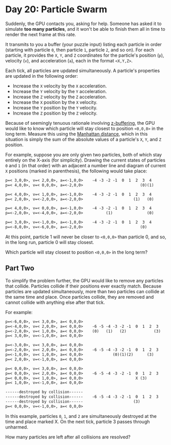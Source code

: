 # Day 20: Particle Swarm

Suddenly, the GPU contacts you, asking for help. Someone has asked it to simulate
__too many particles__, and it won't be able to finish them all in time to render
the next frame at this rate.

It transmits to you a buffer (your puzzle input) listing each particle in order
(starting with particle ``0``, then particle ``1``, particle ``2``, and so on).
For each particle, it provides the ``X``, ``Y``, and ``Z`` coordinates for the
particle's position (``p``), velocity (``v``), and acceleration (``a``), each in
the format ``<X,Y,Z>``.

Each tick, all particles are updated simultaneously. A particle's properties are
updated in the following order:
- Increase the ``X`` velocity by the ``X`` acceleration.
- Increase the ``Y`` velocity by the ``Y`` acceleration.
- Increase the ``Z`` velocity by the ``Z`` acceleration.
- Increase the ``X`` position by the ``X`` velocity.
- Increase the ``Y`` position by the ``Y`` velocity.
- Increase the ``Z`` position by the ``Z`` velocity.

Because of seemingly tenuous rationale involving [z-buffering](https://en.wikipedia.org/wiki/Z-buffering),
the GPU would like to know which particle will stay closest to position ``<0,0,0>``
in the long term. Measure this using the [Manhattan distance](https://en.wikipedia.org/wiki/Taxicab_geometry),
which in this situation is simply the sum of the absolute values of a particle's
``X``, ``Y``, and ``Z`` position.

For example, suppose you are only given two particles, both of which stay entirely
on the X-axis (for simplicity). Drawing the current states of particles ``0`` and
``1`` (in that order) with an adjacent a number line and diagram of current ``X``
positions (marked in parenthesis), the following would take place:

```txt
p=< 3,0,0>, v=< 2,0,0>, a=<-1,0,0>    -4 -3 -2 -1  0  1  2  3  4
p=< 4,0,0>, v=< 0,0,0>, a=<-2,0,0>                         (0)(1)

p=< 4,0,0>, v=< 1,0,0>, a=<-1,0,0>    -4 -3 -2 -1  0  1  2  3  4
p=< 2,0,0>, v=<-2,0,0>, a=<-2,0,0>                      (1)   (0)

p=< 4,0,0>, v=< 0,0,0>, a=<-1,0,0>    -4 -3 -2 -1  0  1  2  3  4
p=<-2,0,0>, v=<-4,0,0>, a=<-2,0,0>          (1)               (0)

p=< 3,0,0>, v=<-1,0,0>, a=<-1,0,0>    -4 -3 -2 -1  0  1  2  3  4
p=<-8,0,0>, v=<-6,0,0>, a=<-2,0,0>                         (0)   
```

At this point, particle 1 will never be closer to ``<0,0,0>`` than particle 0,
and so, in the long run, particle 0 will stay closest.

Which particle will stay closest to position ``<0,0,0>`` in the long term?


## Part Two

To simplify the problem further, the GPU would like to remove any particles that
collide. Particles collide if their positions ever exactly match. Because particles
are updated simultaneously, more than two particles can collide at the same time
and place. Once particles collide, they are removed and cannot collide with
anything else after that tick.

For example:

```txt
p=<-6,0,0>, v=< 3,0,0>, a=< 0,0,0>    
p=<-4,0,0>, v=< 2,0,0>, a=< 0,0,0>    -6 -5 -4 -3 -2 -1  0  1  2  3
p=<-2,0,0>, v=< 1,0,0>, a=< 0,0,0>    (0)   (1)   (2)            (3)
p=< 3,0,0>, v=<-1,0,0>, a=< 0,0,0>

p=<-3,0,0>, v=< 3,0,0>, a=< 0,0,0>    
p=<-2,0,0>, v=< 2,0,0>, a=< 0,0,0>    -6 -5 -4 -3 -2 -1  0  1  2  3
p=<-1,0,0>, v=< 1,0,0>, a=< 0,0,0>             (0)(1)(2)      (3)   
p=< 2,0,0>, v=<-1,0,0>, a=< 0,0,0>

p=< 0,0,0>, v=< 3,0,0>, a=< 0,0,0>    
p=< 0,0,0>, v=< 2,0,0>, a=< 0,0,0>    -6 -5 -4 -3 -2 -1  0  1  2  3
p=< 0,0,0>, v=< 1,0,0>, a=< 0,0,0>                       X (3)      
p=< 1,0,0>, v=<-1,0,0>, a=< 0,0,0>

------destroyed by collision------    
------destroyed by collision------    -6 -5 -4 -3 -2 -1  0  1  2  3
------destroyed by collision------                      (3)         
p=< 0,0,0>, v=<-1,0,0>, a=< 0,0,0>
```

In this example, particles ``0``, ``1``, and ``2`` are simultaneously destroyed
at the time and place marked X. On the next tick, particle 3 passes through unharmed.

How many particles are left after all collisions are resolved?
